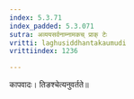 ```yaml
---
index: 5.3.71
index_padded: 5.3.071
sutra: अव्ययसर्वनाम्नामकच् प्राक् टेः
vritti: laghusiddhantakaumudi
vrittiindex: 1236

---
```

कापवादः। तिङश्चेत्यनुवर्तते॥